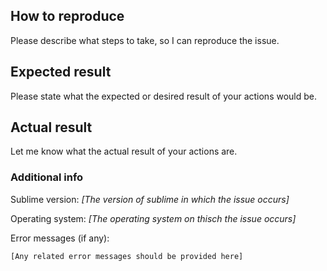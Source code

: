 ## How to reproduce
Please describe what steps to take, so I can reproduce the issue.

## Expected result
Please state what the expected or desired result of your actions would be.

## Actual result
Let me know what the actual result of your actions are.


### Additional info
Sublime version: *[The version of sublime in which the issue occurs]*

Operating system: *[The operating system on thisch the issue occurs]*

Error messages (if any):
```
[Any related error messages should be provided here]
```
